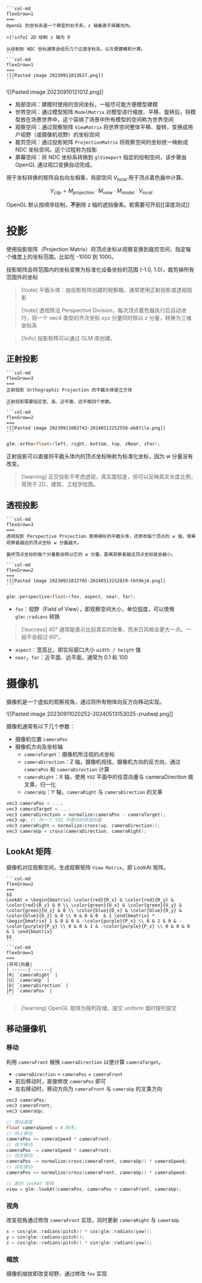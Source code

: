 ````col
```col-md
flexGrow=1
===
OpenGL 的坐标系是一个典型的右手系，z 轴垂直于屏幕向外。

>[!info] 2D 绘制 z 轴为 0

从绘制到 NDC 坐标通常会经历几个过渡坐标系，以方便建模和计算。
```
```col-md
flexGrow=1
===
![[Pasted image 20230911013627.png]]
```
````


![[Pasted image 20230910121012.png]]
* 局部空间：建模时使用的空间坐标，一般尽可能方便模型建模
* 世界空间：通过模型矩阵 `ModelMatrix` 对模型进行缩放、平移、旋转后，将模型放在场景世界中，这个容纳了场景中所有模型的空间称为世界空间
* 观察空间：通过观察矩阵 `ViewMatrix` 将世界空间整体平移、旋转，变换成用户视野（或摄像机视野）的坐标空间
* 裁剪空间：通过投影矩阵 `ProjectionMatrix` 将观察空间的坐标统一映射成 NDC 坐标空间。这个过程称为投影
* 屏幕空间：将 NDC 坐标系转换到 `glViewport` 指定的绘制空间，该步骤由 OpenGL 通过视口变换自动完成。

用于坐标转换的矩阵自右向左相乘，局部空间  $V_{local}$ 用于顶点着色器中计算。

$$
V_{clip} = M_{projection} \cdot M_{view} \cdot M_{model} \cdot V_{local}
$$

OpenGL 默认按顺序绘制，**不**删除 z 轴的遮挡像素。若需要可开启[[深度测试]]
# 投影

使用投影矩阵（Projection Matrix）将顶点坐标从观察变换到裁剪空间，指定每个维度上的坐标范围，比如在 -1000 到 1000。

投影矩阵会将范围内的坐标变换为标准化设备坐标的范围 (-1.0, 1.0)，裁剪掉所有范围外的坐标

> [!note] 平截头体：由投影矩阵创建的观察箱，通常使用正射投影或透视投影

> [!note] 透视除法
> Perspective Division，每次顶点着色器执行后自动进行，将一个 vec4 类型的齐次坐标 xyz 分量同时除以 z 分量，转换为三维坐标系

>[!info] 投影矩阵可以通过 GLM 库创建。
## 正射投影

````col
```col-md
flexGrow=3
===
正射投影 Orthographic Projection 的平截头体是立方体

正射投影需要指定宽、高、近平面、远平面四个参数。
```
```col-md
flexGrow=2
===
![[Pasted image 20230911002743-20240513152558-eb87ile.png]]
```
````

```cpp
glm::ortho<float>(left, right, bottom, top, zNear, zFar);
```

正射投影可以直接将平截头体内的顶点坐标映射为标准化坐标，因为 w 分量没有改变。

>[!warning] 正交投影不考虑透视，真实度较差，但可以反映真实长度比例，常用于 2D、建筑、工程学绘图。
## 透视投影

````col
```col-md
flexGrow=3
===
透视投影 Perspective Projection 使用梯形的平截头体，还修改每个顶点的 w 值，使离观察者越远的顶点坐标 w 分量越大。

最终顶点坐标的每个分量都会除以它的 w 分量，距离观察者越远顶点坐标就会越小。
```
```col-md
flexGrow=2
===
![[Pasted image 20230911012705-20240513152819-tbt9kj6.png]]
```
````

```cpp
glm::perspective<float>(fov, aspect, near, far);
```

* `fov`：视野（Field of View），即观察空间大小，单位弧度，可以使用 `glm::radians` 转换

>[!success] 45° 通常能表示比较真实的效果，而末日风格会更大一点。一般不会超过 60°。

* `aspect`：宽高比，即实际窗口大小 `width / heigth` 值
* `near`，`far`：近平面、远平面，通常为 0.1 和 100
# 摄像机

摄像机是一个虚拟的观察视角，通过将所有物体向反方向移动实现。

![[Pasted image 20230911020252-20240513153025-zrudwql.png]]

摄像机通常有以下几个参数：
* 摄像机位置 `cameraPos`
* 摄像机方向及坐标轴
    * `cameraTarget`：摄像机所注视的点坐标
    * `cameraDirection`：Z 轴，摄像机视线，摄像机方向的反方向，通过 `cameraPos` 和 `cameraDirection` 计算
    -  `cameraRight`：X 轴，使用 `YOZ` 平面中的任意向量与 cameraDirection 做叉乘，归一化
    -  `cameraUp`：Y 轴，`cameraRight` 与 `cameraDirection` 的叉乘

```cpp title:cameraDirection
vec3 cameraPos = ...;
vec3 cameraTarget = ...;
vec3 cameraDirection = normalize(cameraPos - cameraTarget);
vec3 up; // 找一个 YOZ 平面中的其他向量
vec3 cameraRight = normalize(cross(up, cameraDirection));
vec3 cameraUp = cross(cameraDirection, cameraRight);
```
## LookAt 矩阵

摄像机对应观察空间，生成观察矩阵 `View Matrix`，即 LookAt 矩阵。

````col
```col-md
flexGrow=2
===
$$
LookAt = \begin{bmatrix} \color{red}{R_x} & \color{red}{R_y} & \color{red}{R_z} & 0 \\ \color{green}{U_x} & \color{green}{U_y} & \color{green}{U_z} & 0 \\ \color{blue}{D_x} & \color{blue}{D_y} & \color{blue}{D_z} & 0 \\ 0 & 0 & 0  & 1 \end{bmatrix} * \begin{bmatrix} 1 & 0 & 0 & -\color{purple}{P_x} \\ 0 & 1 & 0 & -\color{purple}{P_y} \\ 0 & 0 & 1 & -\color{purple}{P_z} \\ 0 & 0 & 0  & 1 \end{bmatrix}
$$
```
```col-md
flexGrow=1
===
|符号|向量|
| ------| ------|
|R| `cameraRight` |
|U| `cameraUp` |
|D| `cameraDirection` |
|P| `cameraPos` |
```
````

> [!warning] OpenGL 矩阵为按列存储，提交 uniform 值时按列提交
## 移动摄像机
### 移动

利用 `cameraFront` 替换 `cameraDirection` 以便计算 `cameraTarget`。
* `cameraDirection` = `cameraPos` + `cameraFront`
* 前后移动时，直接修改 `cameraPos` 即可
* 左右移动时，移动方向为 `cameraFront` 与 `cameraUp` 的叉乘方向

```cpp
vec3 cameraPos;
vec3 cameraFront;
vec3 cameraUp;

// 移动速度
float cameraSpeed = 0.05f;
// 向上移动
cameraPos += cameraSpeed * cameraFront;
// 向下移动
cameraPos -= cameraSpeed * cameraFront;
// 向左移动
cameraPos -= normalize(cross(cameraFront, cameraUp)) * cameraSpeed;
// 向右移动
cameraPos += normalize(cross(cameraFront, cameraUp)) * cameraSpeed;

// 新的 lookAt 矩阵
view = glm::lookAt(cameraPos, cameraPos + cameraFront, cameraUp);
```
### 视角

改变视角通过修改 `cameraFront` 实现，同时更新 `cameraRight` 与 `cameraUp`

```cpp
x = cos(glm::radians(pitch)) * cos(glm::radians(yaw));
y = sin(glm::radians(pitch));
z = cos(glm::radians(pitch)) * sin(glm::radians(yaw));
```
### 缩放

摄像机缩放即改变视野，通过修改 `fov` 实现
